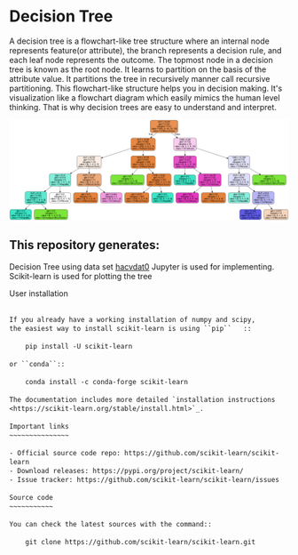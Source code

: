 # Decision Tree
A decision tree is a flowchart-like tree structure where an internal node represents feature(or attribute), the branch represents a decision rule, and each leaf node represents the outcome. The topmost node in a decision tree is known as the root node. It learns to partition on the basis of the attribute value. It partitions the tree in recursively manner call recursive partitioning. This flowchart-like structure helps you in decision making. It's visualization like a flowchart diagram which easily mimics the human level thinking. That is why decision trees are easy to understand and interpret.


![](https://github.com/ishubhamkr/Data-Mining/blob/main/Decision%20Tree/tree.png)


## This repository generates:
Decision Tree using data set [hacvdat0](https://archive.ics.uci.edu/ml/datasets/HCV+data)
Jupyter is used for implementing. Scikit-learn is used for plotting the tree

User installation
~~~~~~~~~~~~~~~~~

If you already have a working installation of numpy and scipy,
the easiest way to install scikit-learn is using ``pip``   ::

    pip install -U scikit-learn

or ``conda``::

    conda install -c conda-forge scikit-learn

The documentation includes more detailed `installation instructions <https://scikit-learn.org/stable/install.html>`_.

Important links
~~~~~~~~~~~~~~~

- Official source code repo: https://github.com/scikit-learn/scikit-learn
- Download releases: https://pypi.org/project/scikit-learn/
- Issue tracker: https://github.com/scikit-learn/scikit-learn/issues

Source code
~~~~~~~~~~~

You can check the latest sources with the command::

    git clone https://github.com/scikit-learn/scikit-learn.git
